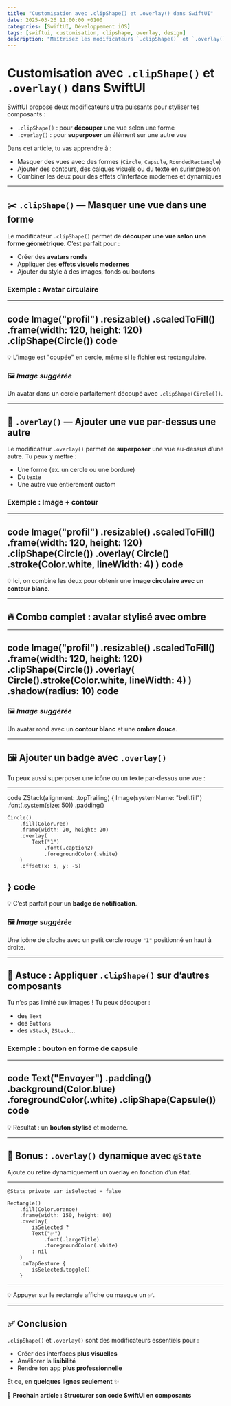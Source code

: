 ```yaml
---
title: "Customisation avec .clipShape() et .overlay() dans SwiftUI"
date: 2025-03-26 11:00:00 +0100
categories: [SwiftUI, Développement iOS]
tags: [swiftui, customisation, clipshape, overlay, design]
description: "Maîtrisez les modificateurs `.clipShape()` et `.overlay()` pour styliser vos vues et créer des interfaces visuellement percutantes."
---
```


# Customisation avec `.clipShape()` et `.overlay()` dans SwiftUI

SwiftUI propose deux modificateurs ultra puissants pour styliser tes composants :  
- `.clipShape()` : pour **découper** une vue selon une forme  
- `.overlay()` : pour **superposer** un élément sur une autre vue

Dans cet article, tu vas apprendre à :
- Masquer des vues avec des formes (`Circle`, `Capsule`, `RoundedRectangle`)
- Ajouter des contours, des calques visuels ou du texte en surimpression
- Combiner les deux pour des effets d’interface modernes et dynamiques

---

## ✂️ `.clipShape()` — Masquer une vue dans une forme

Le modificateur `.clipShape()` permet de **découper une vue selon une forme géométrique**. C’est parfait pour :
- Créer des **avatars ronds**
- Appliquer des **effets visuels modernes**
- Ajouter du style à des images, fonds ou boutons

### Exemple : Avatar circulaire

---
code
Image("profil")
    .resizable()
    .scaledToFill()
    .frame(width: 120, height: 120)
    .clipShape(Circle())
code
---

💡 L’image est "coupée" en cercle, même si le fichier est rectangulaire.

### 🖼 *Image suggérée*  
Un avatar dans un cercle parfaitement découpé avec `.clipShape(Circle())`.

---

## 🧩 `.overlay()` — Ajouter une vue par-dessus une autre

Le modificateur `.overlay()` permet de **superposer** une vue au-dessus d’une autre. Tu peux y mettre :
- Une forme (ex. un cercle ou une bordure)
- Du texte
- Une autre vue entièrement custom

### Exemple : Image + contour

---
code
Image("profil")
    .resizable()
    .scaledToFill()
    .frame(width: 120, height: 120)
    .clipShape(Circle())
    .overlay(
        Circle()
            .stroke(Color.white, lineWidth: 4)
    )
code
---

💡 Ici, on combine les deux pour obtenir une **image circulaire avec un contour blanc**.

---

## 🔥 Combo complet : avatar stylisé avec ombre

---
code
Image("profil")
    .resizable()
    .scaledToFill()
    .frame(width: 120, height: 120)
    .clipShape(Circle())
    .overlay(
        Circle().stroke(Color.white, lineWidth: 4)
    )
    .shadow(radius: 10)
code
---

### 🖼 *Image suggérée*  
Un avatar rond avec un **contour blanc** et une **ombre douce**.

---

## 🖼 Ajouter un badge avec `.overlay()`

Tu peux aussi superposer une icône ou un texte par-dessus une vue :

---
code
ZStack(alignment: .topTrailing) {
    Image(systemName: "bell.fill")
        .font(.system(size: 50))
        .padding()

    Circle()
        .fill(Color.red)
        .frame(width: 20, height: 20)
        .overlay(
            Text("1")
                .font(.caption2)
                .foregroundColor(.white)
        )
        .offset(x: 5, y: -5)
}
code
---

💡 C’est parfait pour un **badge de notification**.

### 🖼 *Image suggérée*  
Une icône de cloche avec un petit cercle rouge `"1"` positionné en haut à droite.

---

## 🧠 Astuce : Appliquer `.clipShape()` sur d’autres composants

Tu n’es pas limité aux images ! Tu peux découper :
- des `Text`
- des `Buttons`
- des `VStack`, `ZStack`…

### Exemple : bouton en forme de capsule

---
code
Text("Envoyer")
    .padding()
    .background(Color.blue)
    .foregroundColor(.white)
    .clipShape(Capsule())
code
---

💡 Résultat : un **bouton stylisé** et moderne.

---

## 🧪 Bonus : `.overlay()` dynamique avec `@State`

Ajoute ou retire dynamiquement un overlay en fonction d’un état.

---
```
@State private var isSelected = false

Rectangle()
    .fill(Color.orange)
    .frame(width: 150, height: 80)
    .overlay(
        isSelected ?
        Text("✅")
            .font(.largeTitle)
            .foregroundColor(.white)
        : nil
    )
    .onTapGesture {
        isSelected.toggle()
    }
```
---

💡 Appuyer sur le rectangle affiche ou masque un ✅.

---

## ✅ Conclusion

`.clipShape()` et `.overlay()` sont des modificateurs essentiels pour :
- Créer des interfaces **plus visuelles**
- Améliorer la **lisibilité**
- Rendre ton app **plus professionnelle**

Et ce, en **quelques lignes seulement** ✨

📌 **Prochain article : Structurer son code SwiftUI en composants**
